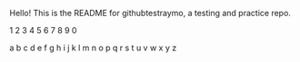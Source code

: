 Hello! This is the README for githubtestraymo, a testing and practice repo. 

1
2
3
4
5
6
7
8
9
0

a
b
c
d
e
f
g
h
i
j
k
l
m
n
o
p
q
r
s
t
u
v
w
x
y
z